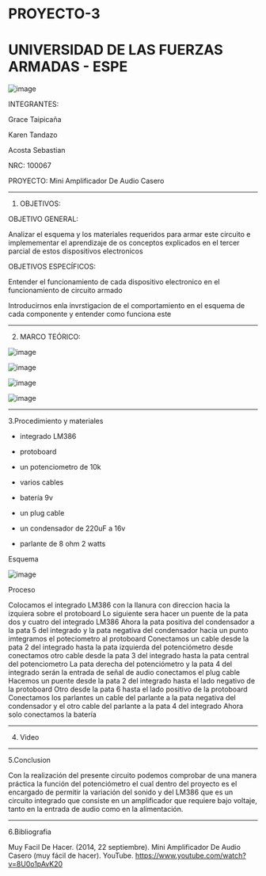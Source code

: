 # PROYECTO-3

# UNIVERSIDAD DE LAS FUERZAS ARMADAS - ESPE


![image](https://user-images.githubusercontent.com/117767335/221693841-2a5701bc-388b-4e0e-bb1a-996bd43bd136.png)

INTEGRANTES:
 
Grace Taipicaña 

Karen Tandazo 

Acosta Sebastian 

NRC: 100067

PROYECTO: Mini Amplificador De Audio Casero

---------------------------------------------------------------------------------------------------------------------------------------------------------------------------------------------------------------------------------------------------------


1. OBJETIVOS:

OBJETIVO GENERAL:

Analizar el esquema y los materiales requeridos para armar este circuito e implemementar el aprendizaje de os conceptos explicados en el tercer parcial de estos dispositivos electronicos 

OBJETIVOS ESPECÍFICOS:

Entender el funcionamiento de cada dispositivo electronico en el funcionamiento de circuito armado 

Introducirnos enla invrstigacion de el comportamiento en el esquema de cada componente y entender como funciona este 


----------------------------------------------------------------------------------------------------------------------------------------------------

2. MARCO TEÓRICO:

![image](https://user-images.githubusercontent.com/116777044/221739582-4494c673-48a5-4341-8fe5-8085533760c7.png)

![image](https://user-images.githubusercontent.com/116777044/221739648-a0f2199a-1d19-4088-ba86-9bbacdf6d219.png)

![image](https://user-images.githubusercontent.com/116777044/221739673-40095872-451f-449f-8b6b-c77ab6de8721.png)

![image](https://user-images.githubusercontent.com/116777044/221739703-92c1210c-3f62-4755-a0c2-c61efe9c4ab4.png)

---------------------------------------------------------------------------------------------------------------------------------------------------

3.Procedimiento y materiales 

- integrado LM386

- protoboard

- un potenciometro de 10k

- varios cables

- batería  9v

- un plug cable

- un condensador de 220uF a 16v

- parlante de 8 ohm 2 watts

Esquema

![image](https://user-images.githubusercontent.com/116777044/221742331-6b9c87fc-26b4-4066-857d-f34b28a68841.png)

Proceso 

Colocamos el integrado LM386 con la llanura con direccion hacia la izquiera sobre el protoboard
Lo siguiente sera hacer un puente de la pata dos y cuatro del integrado LM386
Ahora la pata positiva del condensador a la pata 5 del integrado y la pata negativa del condensador hacia un punto  
imtegramos el poteciometro al protoboard 
Conectamos un cable desde la pata 2 del integrado hasta la pata izquierda del potenciómetro desde conectamos otro cable desde la pata 3 del integrado hasta la pata central del potenciometro 
La pata derecha del potenciómetro y la pata 4 del integrado serán la entrada de señal de audio conectamos el plug cable 
Hacemos un puente desde la pata 2 del integrado hasta el lado negativo de la protoboard
Otro desde la pata 6 hasta el lado positivo de la protoboard 
Conectamos los parlantes un cable del parlante a la pata negativa del condensador  y el otro cable del parlante a la pata 4 del integrado 
Ahora solo conectamos la batería 

----------------------------------------------------------------------------------------------------------------------------------------------------------------------------------

4. Video


----------------------------------------------------------------------------------------------------------------------------------------------------------------------------------------------------------------------------------------------

5.Conclusion 

Con la realización del presente circuito podemos comprobar de una manera práctica la función del potenciómetro el cual dentro del proyecto es el encargado de permitir la variación del sonido y del LM386  que es un circuito integrado que consiste en un amplificador que requiere bajo voltaje, tanto en la entrada de audio como en la alimentación. 

-----------------------------------------------------------------------------------------------------------------------------------------------------

6.Bibliografia 
 
Muy Facil De Hacer. (2014, 22 septiembre). Mini Amplificador De Audio Casero (muy fácil de hacer). YouTube. https://www.youtube.com/watch?v=8U0o1pAvK20




